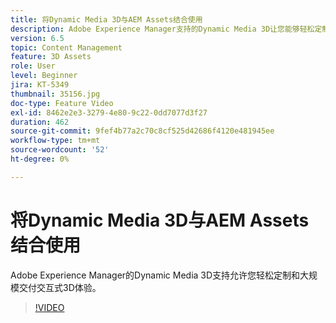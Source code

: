 ```yaml
---
title: 将Dynamic Media 3D与AEM Assets结合使用
description: Adobe Experience Manager支持的Dynamic Media 3D让您能够轻松定制和大规模交付交互式3D体验
version: 6.5
topic: Content Management
feature: 3D Assets
role: User
level: Beginner
jira: KT-5349
thumbnail: 35156.jpg
doc-type: Feature Video
exl-id: 8462e2e3-3279-4e80-9c22-0dd7077d3f27
duration: 462
source-git-commit: 9fef4b77a2c70c8cf525d42686f4120e481945ee
workflow-type: tm+mt
source-wordcount: '52'
ht-degree: 0%

---
```


# 将Dynamic Media 3D与AEM Assets结合使用

Adobe Experience Manager的Dynamic Media 3D支持允许您轻松定制和大规模交付交互式3D体验。

>[!VIDEO](https://video.tv.adobe.com/v/35156?quality=12&learn=on)
